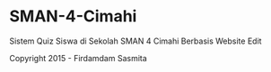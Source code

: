 # SMAN-4-Cimahi

Sistem Quiz Siswa di Sekolah SMAN 4 Cimahi Berbasis Website Edit

Copyright 2015 - Firdamdam Sasmita
